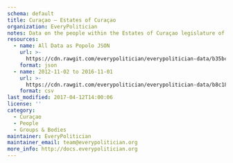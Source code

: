 ```yaml
---
schema: default
title: Curaçao — Estates of Curaçao
organization: EveryPolitician
notes: Data on the people within the Estates of Curaçao legislature of Curaçao.
resources:
  - name: All Data as Popolo JSON
    url: >-
      https://cdn.rawgit.com/everypolitician/everypolitician-data/b35bc7a020d0ec3e4ae8a83c366d2e1ad178b6fd/data/Curacao/Estates/ep-popolo-v1.0.json
    format: json
  - name: 2012-11-02 to 2016-11-01
    url: >-
      https://cdn.rawgit.com/everypolitician/everypolitician-data/b8c1837572ef3138b2bce40ae88622c974e05cfc/data/Curacao/Estates/term-2.csv
    format: csv
last_modified: 2017-04-12T14:00:06
license: ''
category:
  - Curaçao
  - People
  - Groups & Bodies
maintainer: EveryPolitician
maintainer_email: team@everypolitician.org
more_info: http://docs.everypolitician.org
---
```

